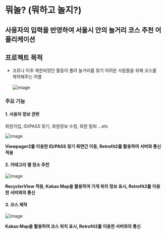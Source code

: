 # 뭐놀? (뭐하고 놀지?)
## 사용자의 입력을 반영하여 서울시 안의 놀거리 코스 추천 어플리케이션

## 프로젝트 목적
- 코로나 이후 제한되었던 활동이 풀려 놀거리를 찾기 어려운 사람들을 위해 코스를 제작해주는 어플
<br></br>
![image](https://github.com/2023-KW-graduate-project/Android_Part/assets/84065395/91ab015b-6caf-4b3b-b7f9-dbabe4ccab13)

### 주요 기능</br>
#### 1. 사용자 정보 관련
 회원가입, ID/PASS 찾기, 회원정보 수정, 회원 탈퇴 ...etc

 ![image](https://github.com/2023-KW-graduate-project/Android_Part/assets/84065395/e7ec2287-b347-4020-acda-befa810b29b6)
 
 **Viewpager2를 이용한 ID/PASS 찾기 화면간 이동, Retrofit2를 활용하여 서버와 통신 적용**

 #### 2. 카테고리 별 장소 추천
 ![image](https://github.com/2023-KW-graduate-project/Android_Part/assets/84065395/3a1a216c-60fe-4b18-9d7c-89e29334e830)
 
**RecyclerView 적용, Kakao Map을 활용하여 가게 위치 정보 표시, Retrofit2를 이용한 서버와의 통신**

#### 3. 코스 제작
![image](https://github.com/2023-KW-graduate-project/Android_Part/assets/84065395/a2dd2dc1-6132-4f04-9c8b-20cc3ff134cb)

**Kakao Map을 활용하여 코스 위치 표시, Retrofit2를 이용한 서버와의 통신**






 





